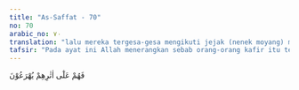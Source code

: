 ```yaml
---
title: "As-Saffat - 70"
no: 70
arabic_no: ٧٠
translation: "lalu mereka tergesa-gesa mengikuti jejak (nenek moyang) mereka."
tafsir: "Pada ayat ini Allah menerangkan sebab orang-orang kafir itu terjerumus ke dalam penderitaan azab yang sangat berat. Yaitu bahwa mereka sesudah mendengar seruan yang disampaikan Nabi Muhammad saw, benar-benar mengetahui dan menyadari kesesatan nenek moyang mereka tanpa mengindahkan peringatan Rasulullah saw. Mereka terlalu terburu-buru dan fanatik mengikuti nenek moyang sehingga pikiran yang sehat dikesampingkan, seolah-olah mereka tidak sempat merenungkan peringatan-peringatan Rasul.\n\nKelakuan demikian itu sangat tercela karena tidak saja merugikan bagi pelakunya tetapi juga generasi-generasi yang hidup berikutnya. Kemunduran dan kehancuran akan menimpa umat, bilamana daya berpikir dan berprakarsa tidak berkembang pada mereka. Kebahagiaan akan dapat dicapai bilamana umat itu terus-menerus mengembangkan daya berpikir mereka dengan pengamatan dan penelitian kehidupan spiritual dan material."
---
```


فَهُمْ عَلٰٓى اٰثٰرِهِمْ يُهْرَعُوْنَ
